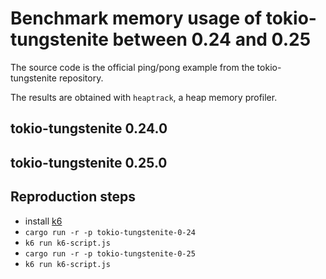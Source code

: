 # Benchmark memory usage of tokio-tungstenite between 0.24 and 0.25

The source code is the official ping/pong example from the tokio-tungstenite repository.

The results are obtained with `heaptrack`, a heap memory profiler.

## tokio-tungstenite 0.24.0


## tokio-tungstenite 0.25.0

## Reproduction steps
* install [k6](https://k6.io/open-source/)
* `cargo run -r -p tokio-tungstenite-0-24`
* `k6 run k6-script.js`
* `cargo run -r -p tokio-tungstenite-0-25`
* `k6 run k6-script.js`
